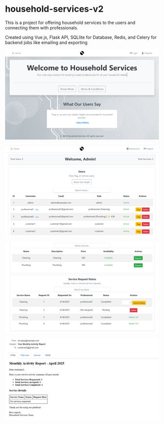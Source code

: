 # household-services-v2

This is a project for offering household services to the users and connecting them with professionals.

Created using Vue.js, Flask API, SQLlite for Database, Redis, and Celery for backend jobs like emailing and exporting

![HS1](HS1.png)

![HS2](HS2.png)

![HS3](HS3.png)

![HS4](HS4.png)

